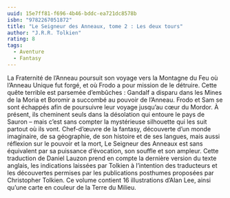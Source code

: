 ```yaml
---
uuid: 15e7ff81-f696-4b46-bddc-ea721dc8578b
isbn: "9782267051872"
title: "Le Seigneur des Anneaux, tome 2 : Les deux tours"
author: "J.R.R. Tolkien"
rating: 8
tags:
  - Aventure
  - Fantasy
---
```


La Fraternité de l’Anneau poursuit son voyage vers la Montagne du Feu où l’Anneau Unique fut forgé, et où Frodo a pour mission de le détruire. Cette quête terrible est parsemée d’embûches : Gandalf a disparu dans les Mines de la Moria et Boromir a succombé au pouvoir de l’Anneau. Frodo et Sam se sont échappés afin de poursuivre leur voyage jusqu’au cœur du Mordor. À présent, ils cheminent seuls dans la désolation qui entoure le pays de Sauron – mais c’est sans compter la mystérieuse silhouette qui les suit partout où ils vont. Chef-d’œuvre de la fantasy, découverte d’un monde imaginaire, de sa géographie, de son histoire et de ses langues, mais aussi réflexion sur le pouvoir et la mort, Le Seigneur des Anneaux est sans équivalent par sa puissance d’évocation, son souffle et son ampleur. Cette traduction de Daniel Lauzon prend en compte la dernière version du texte anglais, les indications laissées par Tolkien à l’intention des traducteurs et les découvertes permises par les publications posthumes proposées par Christopher Tolkien. Ce volume contient 16 illustrations d’Alan Lee, ainsi qu’une carte en couleur de la Terre du Milieu.
